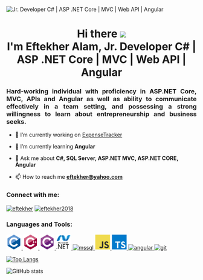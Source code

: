 ![Jr. Developer C# | ASP .NET Core | MVC | Web API | Angular](https://media-exp1.licdn.com/dms/image/C511BAQFU4RKGLnP-1Q/company-background_10000/0/1519800162011?e=2159024400&v=beta&t=nGkZUYCP8PD77Nr63URj8ypGKm29elMC4niP20jcqJI)
<h1 align="center">Hi there <img src="https://media.giphy.com/media/hvRJCLFzcasrR4ia7z/giphy.gif" width="25px"> <br/> I'm Eftekher Alam, Jr. Developer C# | ASP .NET Core | MVC | Web API | Angular</h1>
<h3 align=" justify">Hard-working individual with proficiency in ASP.NET Core, MVC, APIs and Angular as well as ability to communicate effectively in a team setting, and possessing a strong willingness to learn about entrepreneurship and business seeks.</h3>

- 🔭 I’m currently working on [ExpenseTracker](https://github.com/eftekher-alam/expense-tracker)

- 🌱 I’m currently learning **Angular**

- 💬 Ask me about **C#, SQL Server, ASP.NET MVC, ASP.NET CORE, Angular**

- 📫 How to reach me **eftekher@yahoo.com**

<h3 align="left">Connect with me:</h3>
<p align="left">
<a href="https://linkedin.com/in/eftekher" target="blank"><img align="center" src="https://raw.githubusercontent.com/rahuldkjain/github-profile-readme-generator/master/src/images/icons/Social/linked-in-alt.svg" alt="eftekher" height="30" width="40" /></a>
<a href="https://fb.com/eftekher2018" target="blank"><img align="center" src="https://raw.githubusercontent.com/rahuldkjain/github-profile-readme-generator/master/src/images/icons/Social/facebook.svg" alt="eftekher2018" height="30" width="40" /></a>
</p>

<h3 align="left">Languages and Tools:</h3>
<p align="left">   
<a href="https://www.cprogramming.com/" target="_blank" rel="noreferrer"> <img src="https://raw.githubusercontent.com/devicons/devicon/master/icons/c/c-original.svg" alt="c" width="40" height="40"/> </a> <a href="https://www.w3schools.com/cpp/" target="_blank" rel="noreferrer"> <img src="https://raw.githubusercontent.com/devicons/devicon/master/icons/cplusplus/cplusplus-original.svg" alt="cplusplus" width="40" height="40"/> </a> <a href="https://www.w3schools.com/cs/" target="_blank" rel="noreferrer"> <img src="https://raw.githubusercontent.com/devicons/devicon/master/icons/csharp/csharp-original.svg" alt="csharp" width="40" height="40"/> </a> <a href="https://dotnet.microsoft.com/" target="_blank" rel="noreferrer"> <img src="https://raw.githubusercontent.com/devicons/devicon/master/icons/dot-net/dot-net-original-wordmark.svg" alt="dotnet" width="40" height="40"/> </a> <a href="https://www.microsoft.com/en-us/sql-server" target="_blank" rel="noreferrer"> <img src="https://www.svgrepo.com/show/303229/microsoft-sql-server-logo.svg" alt="mssql" width="40" height="40"/> </a>  <a href="https://developer.mozilla.org/en-US/docs/Web/JavaScript" target="_blank" rel="noreferrer"> <img src="https://raw.githubusercontent.com/devicons/devicon/master/icons/javascript/javascript-original.svg" alt="javascript" width="40" height="40"/> </a>  <a href="https://www.typescriptlang.org/" target="_blank" rel="noreferrer"> <img src="https://raw.githubusercontent.com/devicons/devicon/master/icons/typescript/typescript-original.svg" alt="typescript" width="40" height="40"/> </a> <a href="https://angular.io" target="_blank" rel="noreferrer"> <img src="https://angular.io/assets/images/logos/angular/angular.svg" alt="angular" width="40" height="40"/> </a> <a href="https://git-scm.com/" target="_blank" rel="noreferrer"> <img src="https://www.vectorlogo.zone/logos/git-scm/git-scm-icon.svg" alt="git" width="40" height="40"/> </a>
</p>

[![Top Langs](https://github-readme-stats.vercel.app/api/top-langs/?username=eftekher-alam)](https://github.com/anuraghazra/github-readme-stats)

![GitHub stats](https://github-readme-stats.vercel.app/api?username=eftekher-alam&show_icons=true)  
